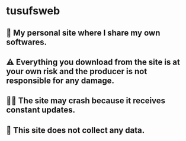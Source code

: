 # tusufsweb

👾 My personal site where I share my own softwares.
--------------------
⚠️ Everything you download from the site is at your own risk and the producer is not responsible for any damage.
--------------------
👩‍💻 The site may crash because it receives constant updates.
--------------------
💼 This site does not collect any data.
--------------------

